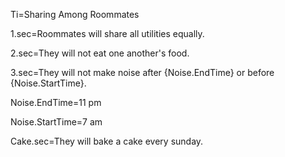 Ti=Sharing Among Roommates

1.sec=Roommates will share all utilities equally.   

2.sec=They will not eat one another's food. 

3.sec=They will not make noise after {Noise.EndTime} or before {Noise.StartTime}. 

Noise.EndTime=11 pm

Noise.StartTime=7 am

Cake.sec=They will bake a cake every sunday.